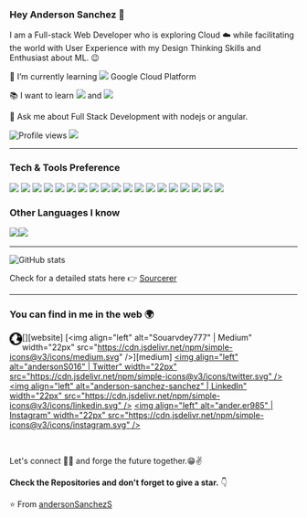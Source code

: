 ### Hey Anderson Sanchez 👋

I am a Full-stack Web Developer who is exploring Cloud :cloud: while facilitating the world with User Experience with my Design Thinking Skills and Enthusiast about ML. :wink:
 
 
 🌱 I’m currently learning <img src="http://img.shields.io/badge/-4285F4?style=flat&logo=google%20cloud&logoColor=white"> Google Cloud Platform
 
 :books: I want to learn <img src="https://img.shields.io/badge/-Flutter-3a495d?style=flat&logo=flutter&logoColor=67b7f7"> and <img src="http://img.shields.io/badge/-Deno-black?style=flat&logo=deno&logoColor=white"/>
 
 
 
 💬 Ask me about Full Stack Development with nodejs or angular.


![Profile views](https://gpvc.arturio.dev/andersonSanchezS)  <img src="https://img.shields.io/github/followers/andersonSanchezS?label=Follow" style=" float:left, margin-right:10px" />


---


### Tech & Tools Preference

<img src = "https://img.shields.io/badge/-HTML5-E34F26?style=flat&logo=html5&logoColor=white"> <img src = "https://img.shields.io/badge/-CSS3-1572B6?style=flat&logo=css3&logoColor=white">
<img src="https://img.shields.io/badge/-Bootstrap-563D7C?style=flat&logo=bootstrap&logoColor=white">
<img src="https://img.shields.io/badge/-JavaScript-eed718?style=flat&logo=javascript&logoColor=ffffff">
<img src="https://img.shields.io/badge/-Sass-cc6699?style=flat&logo=sass&logoColor=ffffff">
<img src="https://img.shields.io/badge/-React-000000?style=flat&logo=react&logoColor=00c8ff">
<img src="https://img.shields.io/badge/-MongoDB-4DB33D?style=flat&logo=mongodb&logoColor=FFFFFF">
<img src="https://img.shields.io/badge/-GraphQL-e535ab?style=flat&logo=graphql&logoColor=FFFFFF">
<img src="https://img.shields.io/badge/-MySQL-F29111?style=flat&logo=mysql&logoColor=FFFFFF">
<img src="https://img.shields.io/badge/-Express.js-787878?style=flat">
<img src="https://img.shields.io/badge/-Node.js-3C873A?style=flat&logo=Node.js&logoColor=white">
<img src="https://img.shields.io/badge/-Firebase-FFA611?style=flat&logo=firebase&logoColor=FFFFFF">
<img src="http://img.shields.io/badge/-Google%20Cloud%20Platform-4285F4?style=flat&logo=google%20cloud&logoColor=white">
<img src="https://img.shields.io/badge/-Progressive Web Apps-5A0FC8?style=flat">
<img src="http://img.shields.io/badge/-Git-F1502F?style=flat&logo=git&logoColor=FFFFFF">
<img src="http://img.shields.io/badge/-Github-000000?style=flat&logo=github&logoColor=FFFFFF">
<img src="http://img.shields.io/badge/-VS%20Code-007ACC?style=flat&logo=visual%20studio%20code&logoColor=white">
<img src="http://img.shields.io/badge/-Heroku-430098?style=flat&logo=heroku&logoColor=white">
<img src="http://img.shields.io/badge/-Vercel-black?style=flat&logo=vercel&logoColor=white">

### Other Languages I know
<img src="http://img.shields.io/badge/-Java-F89820?style=flat&logo=python&logoColor=white"><img src="https://img.shields.io/badge/-Python-black?style=flat&logo=python&logoColor=white"> 

---

![GitHub stats](https://github-readme-stats.vercel.app/api?username=andersonSanchezS&show_icons=true&hide_border=true)

Check for a detailed stats here :point_right: [Sourcerer](https://sourcerer.io/andersonSanchezS)

---


### You can find in me in the web 🌍
[<img align="left" alt="andersonSanchezS" width="22px" src="https://raw.githubusercontent.com/iconic/open-iconic/master/svg/globe.svg" />][website]
[<img align="left" alt="Souarvdey777" | Medium" width="22px" src="https://cdn.jsdelivr.net/npm/simple-icons@v3/icons/medium.svg" />][medium]
[<img align="left" alt="andersonS016" | Twitter" width="22px" src="https://cdn.jsdelivr.net/npm/simple-icons@v3/icons/twitter.svg" />][twitter]
[<img align="left" alt="anderson-sanchez-sanchez" | LinkedIn" width="22px" src="https://cdn.jsdelivr.net/npm/simple-icons@v3/icons/linkedin.svg" />][linkedin]
[<img align="left" alt="ander.er985" | Instagram" width="22px" src="https://cdn.jsdelivr.net/npm/simple-icons@v3/icons/instagram.svg" />][instagram]

<br/>


Let's connect 👨‍💻 and forge the future together.😁✌

**Check the Repositories and don't forget to give a star.** 👇

:star: From [andersonSanchezS](https://github.com/andersonSanchezS)

[twitter]: https://twitter.com/andersonS016
[youtube]: https://youtube.com/
[instagram]: https://www.instagram.com/ander.er985/
[linkedin]: https://www.linkedin.com/in/anderson-sanchez-sanchez/
